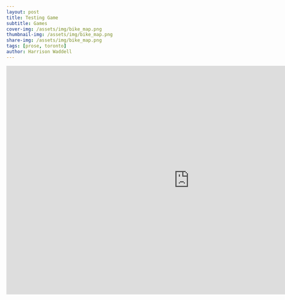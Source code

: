 ```yaml
---
layout: post
title: Testing Game
subtitle: Games
cover-img: /assets/img/bike_map.png
thumbnail-img: /assets/img/bike_map.png
share-img: /assets/img/bike_map.png
tags: [prose, toronto]
author: Harrison Waddell
---
```



<iframe src="https://hswaggle.github.io/github.io/GAME/index.html"
        width="960"
        height="600"
        style="border:none;">
</iframe>
